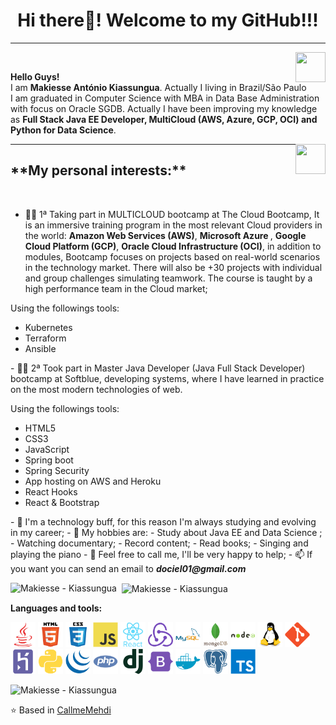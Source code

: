 <h1 align="center"><b> Hi there👋! Welcome to my GitHub!!!</b></h1> 
<hr />
<a href="https://github.com/Makcientista/Makcientista" target="_blank">
  <img align="right" src="https://cdn.iconscout.com/icon/free/png-256/github-108-438008.png" width="48px" height="48px">
</a><br />
<p align="left" > 
  <b>Hello Guys!</b> <br>
<!--</p>
<a href="https://www.instagram.com/strongreen/" target="_blank">
  <img align="right" src="https://cdn.icon-icons.com/icons2/1211/PNG/512/1491579602-yumminkysocialmedia36_83067.png" width="48px" height="48px">
</a><br />

<p align="left" >-->
I am <b> Makiesse António Kiassungua</b>. 
<!--
</p>
<a href="https://www.youtube.com/herikastrongreen/" target="_blank">
  <img align="right" src="https://i.ibb.co/kSWhXVq/youtube.png" width="48px" height="48px">
</a>
<p align="left" >  -->
Actually I living in Brazil/São Paulo<br/>
 I am graduated in Computer Science with MBA in Data Base Administration with focus on Oracle SGDB. Actually I have been improving my knowledge as <b>Full Stack Java EE Developer, MultiCloud (AWS, Azure, GCP, OCI)  and Python for Data Science</b>. <br> 
</p>
<a href="https://www.linkedin.com/in/makiesse-ant%C3%B3nio-kiassungua-itanalyst/" target="_blank">
  <img align="right" src="https://i.ibb.co/Kx2GSrT/linkedin.png" width="48px" height="48px">
</a>

<hr />

<!--<img align="right" alt="GIF" src="https://octocat-generator-assets.githubusercontent.com/my-octocat-1631575390943.png" width="400px" /> -->



<h2>**My personal interests:** </h2><br>


- 👩‍💻 1ª Taking part in MULTICLOUD bootcamp at The Cloud Bootcamp, It is an immersive training program in the most relevant Cloud providers in the world: <b>Amazon Web Services (AWS)</b>, <b></b> <b>Microsoft Azure </b>,  <b>Google Cloud Platform (GCP)</b>,  <b>Oracle Cloud Infrastructure (OCI)</b>, in addition to modules, Bootcamp focuses on projects based on real-world scenarios in the technology market. There will also be +30 projects with individual and group challenges simulating teamwork. The course is taught by a high performance team in the Cloud market;
<p align="left" >
Using the followings tools:
</p>
<p align="left" >
<ul>
  <li>Kubernetes</li>
  <li>Terraform</li>
  <li>Ansible</li>
</ul>  
</p>  
- 👩‍💻 2ª Took part in Master Java Developer (Java Full Stack Developer) bootcamp at Softblue, developing systems, where I have learned in practice on the most modern technologies of web.
<p align="left" >
Using the followings tools:
</p>
<p align="left" >
<ul>
  <li>HTML5</li>
  <li>CSS3</li>
  <li>JavaScript</li>
  <li>Spring boot</li>
  <li>Spring Security</li>
  <li>App hosting on AWS and Heroku</li>
  <li>React Hooks</li>
  <li>React & Bootstrap</li>
</ul>  
</p>  
- 💼 I'm a technology buff, for this reason I'm always studying and evolving in my career;
- 👾 My hobbies are:
   - Study about Java EE and Data Science ;
   - Watching documentary;
   - Record content;
   - Read books;
   - Singing and playing the piano
- 💬 Feel free to call me, I'll be very happy to help;
- 📫 If you want you can send an email to <b><i>dociel01@gmail.com</i></b><br>
<p>
  <img align="left" src="https://github-readme-stats.vercel.app/api/top-langs/?username=Makcientista&layout=compact&theme=graywhite&title_color=268bd2" alt="Makiesse - Kiassungua" />
</p>
<p>&nbsp;
  <img align="center" src="https://github-readme-stats.vercel.app/api?username=Makcientista&count_private=true&show_icons=true&theme=graywhite&icon_color=268bd2&title_color=268bd2" alt="Makiesse - Kiassungua" />
</p>

**Languages and tools:**

<p align="left">
<img src="https://raw.githubusercontent.com/devicons/devicon/master/icons/java/java-plain.svg" alt="java" width="40" height="40" />
<img src="https://raw.githubusercontent.com/devicons/devicon/master/icons/html5/html5-original-wordmark.svg" alt="html5" width="40" height="40"/> 
<img src="https://raw.githubusercontent.com/devicons/devicon/master/icons/css3/css3-original-wordmark.svg" alt="css3" width="40" height="40"/> 
<img src="https://raw.githubusercontent.com/devicons/devicon/master/icons/javascript/javascript-original.svg" alt="javascript" width="40" height="40"/> 
<img src="https://raw.githubusercontent.com/devicons/devicon/master/icons/react/react-original-wordmark.svg" alt="react" width="40" height="40"/> 
<img src="https://raw.githubusercontent.com/devicons/devicon/master/icons/redux/redux-original.svg" alt="redux" width="40" height="40"/> 
<img src="https://raw.githubusercontent.com/devicons/devicon/master/icons/mysql/mysql-original-wordmark.svg" alt="mysql" width="40" height="40"/> 
<img src="https://raw.githubusercontent.com/devicons/devicon/master/icons/mongodb/mongodb-original-wordmark.svg" alt="mongodb" width="40" height="40"/> 
<img src="https://raw.githubusercontent.com/devicons/devicon/master/icons/nodejs/nodejs-original-wordmark.svg" alt="nodejs" width="40" height="40"/> 
<img src="https://raw.githubusercontent.com/devicons/devicon/master/icons/linux/linux-original.svg" alt="linux" width="40" height="40" />
<img src="https://raw.githubusercontent.com/devicons/devicon/master/icons/git/git-original.svg" alt="git" width="40" height="40"/> 
<img src="https://raw.githubusercontent.com/devicons/devicon/master/icons/heroku/heroku-plain.svg" alt="heroku" width="40" height="40" />
<img src="https://raw.githubusercontent.com/devicons/devicon/master/icons/python/python-plain.svg" alt="Python" width="40" height="40" />
<img src="https://raw.githubusercontent.com/devicons/devicon/master/icons/jquery/jquery-plain.svg" alt="Jquery" width="40" height="40" />
<img src="https://raw.githubusercontent.com/devicons/devicon/master/icons/php/php-plain.svg" alt="PHP" width="40" height="40" />
<img src="https://raw.githubusercontent.com/devicons/devicon/master/icons/django/django-plain.svg" alt="Django" width="40" height="40" />
<img src="https://raw.githubusercontent.com/devicons/devicon/master/icons/bootstrap/bootstrap-plain.svg" alt="Bootstrap" width="40" height="40" />
<img src="https://raw.githubusercontent.com/devicons/devicon/master/icons/docker/docker-plain.svg" alt="Docker" width="40" height="40" />
<img src="https://raw.githubusercontent.com/devicons/devicon/master/icons/postgresql/postgresql-plain.svg" alt="postgresql" width="40" height="40" />
<img src="https://raw.githubusercontent.com/devicons/devicon/master/icons/typescript/typescript-plain.svg" alt="typescript" width="40" height="40" />
 
</p>

<p align="left"> <img src="https://komarev.com/ghpvc/?username=Makcientista" alt="Makiesse - Kiassungua" /> </p>

⭐️ Based in [CallmeMehdi](https://github.com/CallmeMehdi)

